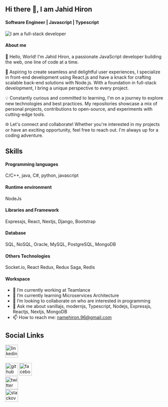 ## Hi there 👋, I am Jahid Hiron

#### Software Engineer | Javascript | Typescript
![I am a full-stack developer](https://camo.githubusercontent.com/f1c0fc76d120f760664938edd8e1818f9d407b03f8ce7d306e12094d8853b6a0/687474703a2f2f692e696d6775722e636f6d2f6337476d414a662e706e67)

#### About me
👋 Hello, World! I'm Jahid Hiron, a passionate JavaScript developer building the web, one line of code at a time.

🚀 Aspiring to create seamless and delightful user experiences, I specialize in front-end development using React.js and have a knack for crafting scalable back-end solutions with Node.js. With a foundation in full-stack development, I bring a unique perspective to every project.

💡 Constantly curious and committed to learning, I'm on a journey to explore new technologies and best practices. My repositories showcase a mix of personal projects, contributions to open-source, and experiments with cutting-edge tools.

🌐 Let's connect and collaborate! Whether you're interested in my projects or have an exciting opportunity, feel free to reach out. I'm always up for a coding adventure.

## Skills

#### Programming languages
C/C++, java, C#, python, javascript

#### Runtime environment
NodeJs

#### Libraries and Framework
Expressjs, React, Nextjs, Django, Bootstrap

#### Database
SQL, NoSQL, Oracle, MySQL, PostgreSQL, MongoDB

#### Others Technologies
Socket.io, React Redux, Redux Saga, Redis

#### Workspace

- 🔭 I’m currently working at Teamlance 
- 🌱 I’m currently learning Microservices Architecture 
- 👯 I’m looking to collaborate on who are interested in programming 
- 💬 Ask me about vanillajs, modernjs, Typescript, Nodejs, Expressjs, Reactjs, Nextjs, MongoDB 
- 📫 How to reach me: namehiron.96@gmail.com 

## Social Links

[<img src='https://cdn.jsdelivr.net/npm/simple-icons@3.0.1/icons/linkedin.svg' alt='linkedin' height='40'>](https://www.linkedin.com/in/jahidhiron)  
<br />
[<img src='https://cdn.jsdelivr.net/npm/simple-icons@3.0.1/icons/udemy.svg' alt='github' height='40'>](https://www.udemy.com/user/jshid-hiron)
[<img src='https://cdn.jsdelivr.net/npm/simple-icons@3.0.1/icons/facebook.svg' alt='facebook' height='40'>](https://www.facebook.com/se.hiron)  
[<img src='https://cdn.jsdelivr.net/npm/simple-icons@3.0.1/icons/twitter.svg' alt='twitter' height='40'>](https://twitter.com/jahid_hiron)  
[<img src='https://cdn.jsdelivr.net/npm/simple-icons@3.0.1/icons/stackoverflow.svg' alt='stackoverflow' height='40'>](https://stackoverflow.com/users/14040231/jahidul-islam-hiron)  
